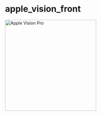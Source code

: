 # apple_vision_front

<img src="[images/apple-vision.jpg](https://github.com/nematovN/apple_vision_front/blob/main/image.png)" alt="Apple Vision Pro" width="300">
